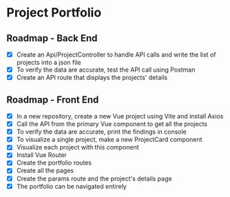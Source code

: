 # Project Portfolio

## Roadmap - Back End

- [x] Create an Api/ProjectController to handle API calls and write the list of projects into a json file
- [x] To verify the data are accurate, test the API call using Postman
- [x] Create an API route that displays the projects' details

## Roadmap - Front End

- [x] In a new repository, create a new Vue project using Vite and install Axios
- [x] Call the API from the primary Vue component to get all the projects
- [x] To verify the data are accurate, print the findings in console
- [x] To visualize a single project, make a new ProjectCard component
- [x] Visualize each project with this component
- [x] Install Vue Router
- [x] Create the portfolio routes
- [x] Create all the pages
- [x] Create the params route and the project's details page
- [x] The portfolio can be navigated entirely